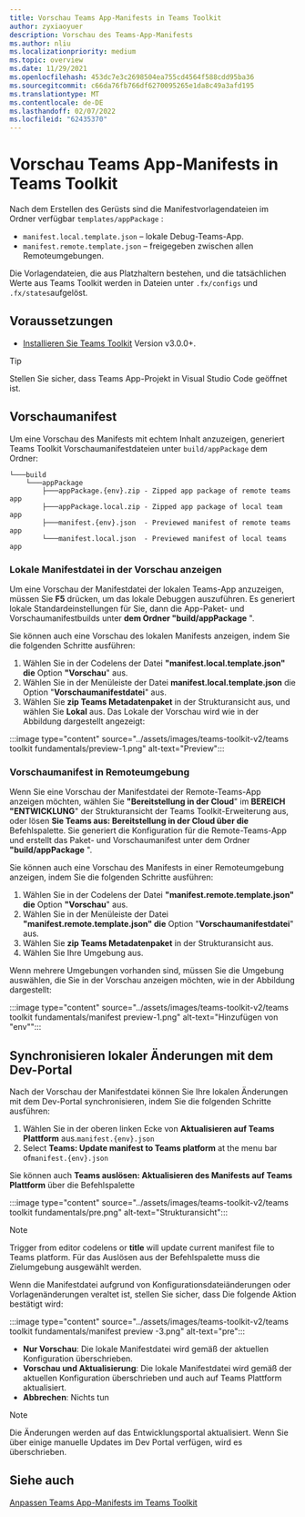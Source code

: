 ```yaml
---
title: Vorschau Teams App-Manifests in Teams Toolkit
author: zyxiaoyuer
description: Vorschau des Teams-App-Manifests
ms.author: nliu
ms.localizationpriority: medium
ms.topic: overview
ms.date: 11/29/2021
ms.openlocfilehash: 453dc7e3c2698504ea755cd4564f588cdd95ba36
ms.sourcegitcommit: c66da76fb766df6270095265e1da8c49a3afd195
ms.translationtype: MT
ms.contentlocale: de-DE
ms.lasthandoff: 02/07/2022
ms.locfileid: "62435370"
---
```

# <a name="preview-teams-app-manifest-in-teams-toolkit"></a>Vorschau Teams App-Manifests in Teams Toolkit

Nach dem Erstellen des Gerüsts sind die Manifestvorlagendateien im Ordner verfügbar `templates/appPackage` :

- `manifest.local.template.json` – lokale Debug-Teams-App.
- `manifest.remote.template.json` – freigegeben zwischen allen Remoteumgebungen.

Die Vorlagendateien, die aus Platzhaltern bestehen, und die tatsächlichen Werte aus Teams Toolkit werden in Dateien unter `.fx/configs` und `.fx/states`aufgelöst.

## <a name="prerequisite"></a>Voraussetzungen

* [Installieren Sie Teams Toolkit](https://marketplace.visualstudio.com/items?itemName=TeamsDevApp.ms-teams-vscode-extension) Version v3.0.0+.

> [!TIP]
> Stellen Sie sicher, dass Teams App-Projekt in Visual Studio Code geöffnet ist.

## <a name="preview-manifest"></a>Vorschaumanifest

Um eine Vorschau des Manifests mit echtem Inhalt anzuzeigen, generiert Teams Toolkit Vorschaumanifestdateien unter `build/appPackage` dem Ordner:

```text
└───build
    └───appPackage
        ├───appPackage.{env}.zip - Zipped app package of remote teams app
        ├───appPackage.local.zip - Zipped app package of local team app
        ├───manifest.{env}.json  - Previewed manifest of remote teams app
        └───manifest.local.json  - Previewed manifest of local teams app
```

### <a name="preview-local-manifest-file"></a>Lokale Manifestdatei in der Vorschau anzeigen

Um eine Vorschau der Manifestdatei der lokalen Teams-App anzuzeigen, müssen Sie **F5** drücken, um das lokale Debuggen auszuführen. Es generiert lokale Standardeinstellungen für Sie, dann die App-Paket- und Vorschaumanifestbuilds unter **dem Ordner "build/appPackage** ".

Sie können auch eine Vorschau des lokalen Manifests anzeigen, indem Sie die folgenden Schritte ausführen:

1. Wählen Sie in der Codelens der Datei **"manifest.local.template.json" die** Option **"Vorschau**" aus.
2. Wählen Sie in der Menüleiste der Datei **manifest.local.template.json** die Option "**Vorschaumanifestdatei**" aus.
3. Wählen Sie **zip Teams Metadatenpaket** in der Strukturansicht aus, und wählen Sie **Lokal** aus.
Das Lokale der Vorschau wird wie in der Abbildung dargestellt angezeigt:

:::image type="content" source="../assets/images/teams-toolkit-v2/teams toolkit fundamentals/preview-1.png" alt-text="Preview":::

### <a name="preview-manifest-in-remote-environment"></a>Vorschaumanifest in Remoteumgebung

Wenn Sie eine Vorschau der Manifestdatei der Remote-Teams-App anzeigen möchten, wählen Sie **"Bereitstellung in der Cloud**" im **BEREICH "ENTWICKLUNG**" der Strukturansicht der Teams Toolkit-Erweiterung aus, oder lösen **Sie Teams aus: Bereitstellung in der Cloud über die** Befehlspalette. Sie generiert die Konfiguration für die Remote-Teams-App und erstellt das Paket- und Vorschaumanifest unter dem Ordner **"build/appPackage** ".

Sie können auch eine Vorschau des Manifests in einer Remoteumgebung anzeigen, indem Sie die folgenden Schritte ausführen:

1. Wählen Sie in der Codelens der Datei **"manifest.remote.template.json" die** Option **"Vorschau**" aus.
2. Wählen Sie in der Menüleiste der Datei **"manifest.remote.template.json" die** Option "**Vorschaumanifestdatei**" aus.
3. Wählen Sie **zip Teams Metadatenpaket** in der Strukturansicht aus.
4. Wählen Sie Ihre Umgebung aus.

Wenn mehrere Umgebungen vorhanden sind, müssen Sie die Umgebung auswählen, die Sie in der Vorschau anzeigen möchten, wie in der Abbildung dargestellt:

:::image type="content" source="../assets/images/teams-toolkit-v2/teams toolkit fundamentals/manifest preview-1.png" alt-text="Hinzufügen von &quot;env&quot;":::

## <a name="sync-local-changes-to-dev-portal"></a>Synchronisieren lokaler Änderungen mit dem Dev-Portal

Nach der Vorschau der Manifestdatei können Sie Ihre lokalen Änderungen mit dem Dev-Portal synchronisieren, indem Sie die folgenden Schritte ausführen:

1.  Wählen Sie in der oberen linken Ecke von **Aktualisieren auf Teams Plattform** aus.`manifest.{env}.json`
2. Select **Teams: Update manifest to Teams platform** at the menu bar of`manifest.{env}.json`

 Sie können auch **Teams auslösen: Aktualisieren des Manifests auf Teams Plattform** über die Befehlspalette

   :::image type="content" source="../assets/images/teams-toolkit-v2/teams toolkit fundamentals/pre.png" alt-text="Strukturansicht":::

> [!NOTE]
> Trigger from editor codelens or **title** will update current manifest file to Teams platform. Für das Auslösen aus der Befehlspalette muss die Zielumgebung ausgewählt werden.

Wenn die Manifestdatei aufgrund von Konfigurationsdateiänderungen oder Vorlagenänderungen veraltet ist, stellen Sie sicher, dass Die folgende Aktion bestätigt wird:

:::image type="content" source="../assets/images/teams-toolkit-v2/teams toolkit fundamentals/manifest preview -3.png" alt-text="pre":::

- **Nur Vorschau**: Die lokale Manifestdatei wird gemäß der aktuellen Konfiguration überschrieben.
- **Vorschau und Aktualisierung**: Die lokale Manifestdatei wird gemäß der aktuellen Konfiguration überschrieben und auch auf Teams Plattform aktualisiert.
- **Abbrechen**: Nichts tun

> [!NOTE]
> Die Änderungen werden auf das Entwicklungsportal aktualisiert. Wenn Sie über einige manuelle Updates im Dev Portal verfügen, wird es überschrieben.

## <a name="see-also"></a>Siehe auch

[Anpassen Teams App-Manifests im Teams Toolkit](TeamsFx-manifest-customization.md)
